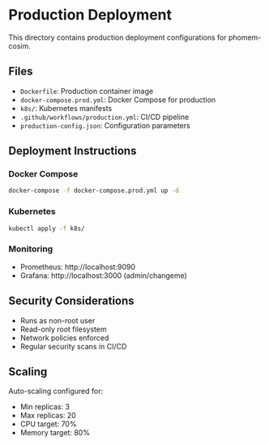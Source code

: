 # Production Deployment

This directory contains production deployment configurations for phomem-cosim.

## Files

- `Dockerfile`: Production container image
- `docker-compose.prod.yml`: Docker Compose for production
- `k8s/`: Kubernetes manifests
- `.github/workflows/production.yml`: CI/CD pipeline
- `production-config.json`: Configuration parameters

## Deployment Instructions

### Docker Compose
```bash
docker-compose -f docker-compose.prod.yml up -d
```

### Kubernetes
```bash
kubectl apply -f k8s/
```

### Monitoring
- Prometheus: http://localhost:9090
- Grafana: http://localhost:3000 (admin/changeme)

## Security Considerations

- Runs as non-root user
- Read-only root filesystem
- Network policies enforced
- Regular security scans in CI/CD

## Scaling

Auto-scaling configured for:
- Min replicas: 3
- Max replicas: 20
- CPU target: 70%
- Memory target: 80%
